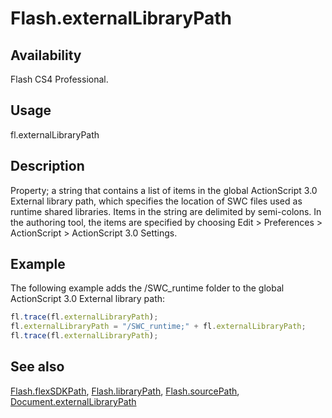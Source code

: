 # Flash.externalLibraryPath

## Availability

Flash CS4 Professional.

## Usage

fl.externalLibraryPath

## Description

Property; a string that contains a list of items in the global ActionScript 3.0 External library path, which specifies the location of SWC files used as runtime shared libraries. Items in the string are delimited by semi-colons. In the authoring tool, the items are specified by choosing Edit > Preferences > ActionScript > ActionScript 3.0 Settings.

## Example

The following example adds the /SWC_runtime folder to the global ActionScript 3.0 External library path:

```javascript
fl.trace(fl.externalLibraryPath);
fl.externalLibraryPath = "/SWC_runtime;" + fl.externalLibraryPath;
fl.trace(fl.externalLibraryPath);
```

## See also

[Flash.flexSDKPath](../Flash_object/Flash29.md), [Flash.libraryPath](../Flash_object/Flash39.md), [Flash.sourcePath](../Flash_object/Flash72.md), [Document.externalLibraryPath](../Document_object/Document69.md)
